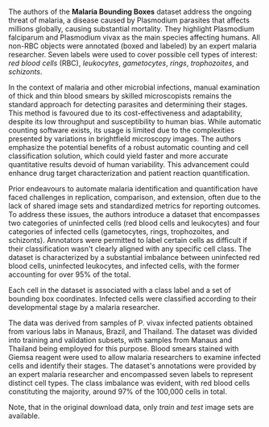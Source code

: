 The authors of the **Malaria Bounding Boxes** dataset address the ongoing threat of malaria, a disease caused by Plasmodium parasites that affects millions globally, causing substantial mortality. They highlight Plasmodium falciparum and Plasmodium vivax as the main species affecting humans. All non-RBC objects were annotated (boxed and labeled) by an expert malaria researcher. Seven labels were used to cover possible cell types of interest: *red blood cells* (RBC), *leukocytes*, *gametocytes*, *rings*, *trophozoites*, and *schizonts*.

In the context of malaria and other microbial infections, manual examination of thick and thin blood smears by skilled microscopists remains the standard approach for detecting parasites and determining their stages. This method is favoured due to its cost-effectiveness and adaptability, despite its low throughput and susceptibility to human bias. While automatic counting software exists, its usage is limited due to the complexities presented by variations in brightfield microscopy images. The authors emphasize the potential benefits of a robust automatic counting and cell classification solution, which could yield faster and more accurate quantitative results devoid of human variability. This advancement could enhance drug target characterization and patient reaction quantification.

Prior endeavours to automate malaria identification and quantification have faced challenges in replication, comparison, and extension, often due to the lack of shared image sets and standardized metrics for reporting outcomes. To address these issues, the authors introduce a dataset that encompasses two categories of uninfected cells (red blood cells and leukocytes) and four categories of infected cells (gametocytes, rings, trophozoites, and schizonts). Annotators were permitted to label certain cells as difficult if their classification wasn't clearly aligned with any specific cell class. The dataset is characterized by a substantial imbalance between uninfected red blood cells, uninfected leukocytes, and infected cells, with the former accounting for over 95% of the total.

Each cell in the dataset is associated with a class label and a set of bounding box coordinates. Infected cells were classified according to their developmental stage by a malaria researcher.

The data was derived from samples of P. vivax infected patients obtained from various labs in Manaus, Brazil, and Thailand. The dataset was divided into training and validation subsets, with samples from Manaus and Thailand being employed for this purpose. Blood smears stained with Giemsa reagent were used to allow malaria researchers to examine infected cells and identify their stages. The dataset's annotations were provided by an expert malaria researcher and encompassed seven labels to represent distinct cell types. The class imbalance was evident, with red blood cells constituting the majority, around 97% of the 100,000 cells in total.

Note, that in the original download data, only *train* and *test* image sets are available.
